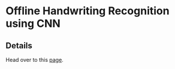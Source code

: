 # Offline Handwriting Recognition using CNN

## Details

Head over to this [page](https://tejasreddy9.github.io/handwriting_cnn).
